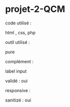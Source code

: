 # projet-2-QCM

code utilisé :

html , css, php

outil utilisé :

pure

complément :

label input

validé : oui

responsive :

sanitizé : oui

